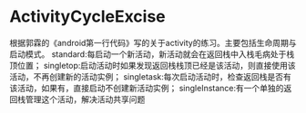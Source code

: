 # ActivityCycleExcise

根据郭霖的《android第一行代码》写的关于activity的练习。主要包括生命周期与启动模式。
standard:每启动一个新活动，新活动就会在返回栈中入栈毛病处于栈顶位置；
singletop:启动活动时如果发现返回栈栈顶已经是该活动，则直接使用该活动，不再创建新的活动实例；
singletask:每次启动活动时，检查返回栈是否有该活动，如果有，直接启动不创建新活动实例；
singleInstance:有一个单独的返回栈管理这个活动，解决活动共享问题